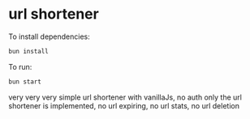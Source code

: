 # url shortener

To install dependencies:

```bash
bun install
```

To run:

```bash
bun start
```

very very very simple url shortener with vanillaJs, no auth
only the url shortener is implemented, no url expiring, no url stats, no url deletion
